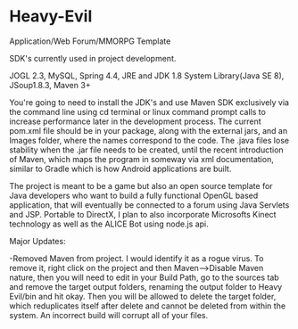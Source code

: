 # Heavy-Evil
Application/Web Forum/MMORPG Template


SDK's currently used in project development.

JOGL 2.3,
MySQL,
Spring 4.4,
JRE and JDK 1.8 System Library(Java SE 8),
JSoup1.8.3,
Maven 3+

  You're going to need to install the JDK's and use Maven SDK exclusively via the command line using cd terminal or linux command prompt calls to increase performance later in the development process. The current pom.xml file should be in your package, along with the external jars, and an Images folder, where the names correspond to the code. The .java files lose stability when the .jar file needs to be created, until the recent introduction of Maven, which maps the program in someway via xml documentation, similar to Gradle which is how Android applications are built. 

  The project is meant to be a game but also an open source template for Java developers who want to build a fully functional OpenGL based application, that will eventually be connected to a forum using Java Servlets and JSP. Portable to DirectX, I plan to also incorporate Microsofts Kinect technology as well as the ALICE Bot using node.js api. 

Major Updates:

-Removed Maven from project. I would identify it as a rogue virus. To remove it, right click on the project and then Maven-->Disable Maven nature, then you will need to edit in your Build Path, go to the sources tab and remove the target output folders, renaming the output folder to Heavy Evil/bin and hit okay. Then you will be allowed to delete the target folder, which reduplicates itself after delete and cannot be deleted from within the system. An incorrect build will corrupt all of your files. 
